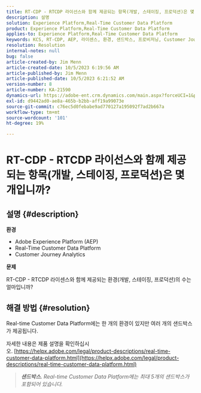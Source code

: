 ```yaml
---
title: RT-CDP - RTCDP 라이선스와 함께 제공되는 항목(개발, 스테이징, 프로덕션)은 몇 개입니까?
description: 설명
solution: Experience Platform,Real-Time Customer Data Platform
product: Experience Platform,Real-Time Customer Data Platform
applies-to: Experience Platform,Real-Time Customer Data Platform
keywords: KCS, RT-CDP, AEP, 라이센스, 환경, 샌드박스, 프로비저닝, Customer Journey Analytics, 개발, 스테이징, 프로덕션, Adobe Experience Platform
resolution: Resolution
internal-notes: null
bug: false
article-created-by: Jim Menn
article-created-date: 10/5/2023 6:19:56 AM
article-published-by: Jim Menn
article-published-date: 10/5/2023 6:21:52 AM
version-number: 8
article-number: KA-21590
dynamics-url: https://adobe-ent.crm.dynamics.com/main.aspx?forceUCI=1&pagetype=entityrecord&etn=knowledgearticle&id=10716b2f-4763-ee11-be6e-6045bd006268
exl-id: d9442ad0-ae8a-465b-b2bb-aff19a99073e
source-git-commit: c76ec5d0febabe9ad770127a195092f7ad2b667a
workflow-type: tm+mt
source-wordcount: '101'
ht-degree: 19%

---
```


# RT-CDP - RTCDP 라이선스와 함께 제공되는 항목(개발, 스테이징, 프로덕션)은 몇 개입니까?

## 설명 {#description}


<b>환경</b>

- Adobe Experience Platform (AEP)
- Real-Time Customer Data Platform
- Customer Journey Analytics




<b>문제</b>

RT-CDP - RTCDP 라이센스와 함께 제공되는 환경(개발, 스테이징, 프로덕션)의 수는 얼마입니까?


## 해결 방법 {#resolution}


Real-time Customer Data Platform에는 한 개의 환경이 있지만 여러 개의 샌드박스가 제공됩니다.

자세한 내용은 제품 설명을 확인하십시오. [https://helpx.adobe.com/legal/product-descriptions/real-time-customer-data-platform.html](https://helpx.adobe.com/legal/product-descriptions/real-time-customer-data-platform.html)


> <b>*샌드박스.</b> Real-time Customer Data Platform에는 최대 5개의 샌드박스가 포함되어 있습니다.*
